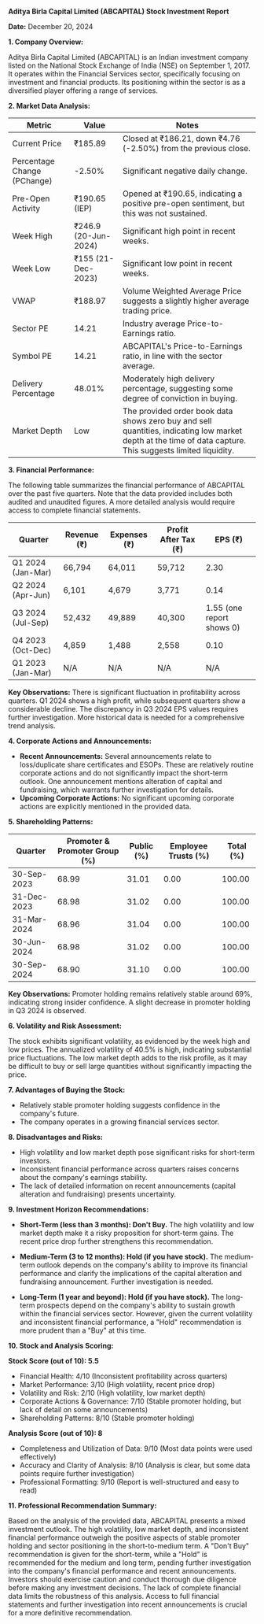 **Aditya Birla Capital Limited (ABCAPITAL) Stock Investment Report**

**Date:** December 20, 2024

**1. Company Overview:**

Aditya Birla Capital Limited (ABCAPITAL) is an Indian investment company listed on the National Stock Exchange of India (NSE) on September 1, 2017.  It operates within the Financial Services sector, specifically focusing on investment and financial products.  Its positioning within the sector is as a diversified player offering a range of services.

**2. Market Data Analysis:**

| Metric                     | Value          | Notes                                                                 |
|-----------------------------|-----------------|-------------------------------------------------------------------------|
| Current Price               | ₹185.89         | Closed at ₹186.21, down ₹4.76 (-2.50%) from the previous close.       |
| Percentage Change (PChange) | -2.50%          | Significant negative daily change.                                      |
| Pre-Open Activity          | ₹190.65 (IEP)   |  Opened at ₹190.65, indicating a positive pre-open sentiment, but this was not sustained.  |
| Week High                    | ₹246.9 (20-Jun-2024) | Significant high point in recent weeks.                               |
| Week Low                     | ₹155 (21-Dec-2023)  | Significant low point in recent weeks.                                |
| VWAP                        | ₹188.97         | Volume Weighted Average Price suggests a slightly higher average trading price. |
| Sector PE                   | 14.21           | Industry average Price-to-Earnings ratio.                             |
| Symbol PE                   | 14.21           | ABCAPITAL's Price-to-Earnings ratio, in line with the sector average. |
| Delivery Percentage         | 48.01%          | Moderately high delivery percentage, suggesting some degree of conviction in buying. |
| Market Depth                | Low              |  The provided order book data shows zero buy and sell quantities, indicating low market depth at the time of data capture. This suggests limited liquidity. |


**3. Financial Performance:**

The following table summarizes the financial performance of ABCAPITAL over the past five quarters.  Note that the data provided includes both audited and unaudited figures.  A more detailed analysis would require access to complete financial statements.

| Quarter      | Revenue (₹) | Expenses (₹) | Profit After Tax (₹) | EPS (₹) |
|--------------|-------------|-------------|-----------------------|---------|
| Q1 2024 (Jan-Mar) | 66,794      | 64,011      | 59,712                 | 2.30    |
| Q2 2024 (Apr-Jun) | 6,101       | 4,679       | 3,771                  | 0.14    |
| Q3 2024 (Jul-Sep) | 52,432      | 49,889      | 40,300                 | 1.55 (one report shows 0) |
| Q4 2023 (Oct-Dec) | 4,859       | 1,488       | 2,558                  | 0.10    |
| Q1 2023 (Jan-Mar) |  N/A        |  N/A        |  N/A                   |  N/A    |


**Key Observations:**  There is significant fluctuation in profitability across quarters.  Q1 2024 shows a high profit, while subsequent quarters show a considerable decline.  The discrepancy in Q3 2024 EPS values requires further investigation.  More historical data is needed for a comprehensive trend analysis.

**4. Corporate Actions and Announcements:**

* **Recent Announcements:** Several announcements relate to loss/duplicate share certificates and ESOPs. These are relatively routine corporate actions and do not significantly impact the short-term outlook.  One announcement mentions alteration of capital and fundraising, which warrants further investigation for details.
* **Upcoming Corporate Actions:** No significant upcoming corporate actions are explicitly mentioned in the provided data.

**5. Shareholding Patterns:**

| Quarter      | Promoter & Promoter Group (%) | Public (%) | Employee Trusts (%) | Total (%) |
|--------------|-----------------------------|------------|--------------------|-----------|
| 30-Sep-2023  | 68.99                        | 31.01      | 0.00               | 100.00    |
| 31-Dec-2023  | 68.98                        | 31.02      | 0.00               | 100.00    |
| 31-Mar-2024  | 68.96                        | 31.04      | 0.00               | 100.00    |
| 30-Jun-2024  | 68.98                        | 31.02      | 0.00               | 100.00    |
| 30-Sep-2024  | 68.90                        | 31.10      | 0.00               | 100.00    |

**Key Observations:** Promoter holding remains relatively stable around 69%, indicating strong insider confidence.  A slight decrease in promoter holding in Q3 2024 is observed.

**6. Volatility and Risk Assessment:**

The stock exhibits significant volatility, as evidenced by the week high and low prices. The annualized volatility of 40.5% is high, indicating substantial price fluctuations.  The low market depth adds to the risk profile, as it may be difficult to buy or sell large quantities without significantly impacting the price.

**7. Advantages of Buying the Stock:**

* Relatively stable promoter holding suggests confidence in the company's future.
* The company operates in a growing financial services sector.

**8. Disadvantages and Risks:**

* High volatility and low market depth pose significant risks for short-term investors.
* Inconsistent financial performance across quarters raises concerns about the company's earnings stability.
* The lack of detailed information on recent announcements (capital alteration and fundraising) presents uncertainty.

**9. Investment Horizon Recommendations:**

* **Short-Term (less than 3 months): Don't Buy.** The high volatility and low market depth make it a risky proposition for short-term gains. The recent price drop further strengthens this recommendation.

* **Medium-Term (3 to 12 months): Hold (if you have stock).**  The medium-term outlook depends on the company's ability to improve its financial performance and clarify the implications of the capital alteration and fundraising announcement.  Further investigation is needed.

* **Long-Term (1 year and beyond): Hold (if you have stock).**  The long-term prospects depend on the company's ability to sustain growth within the financial services sector.  However, given the current volatility and inconsistent financial performance, a "Hold" recommendation is more prudent than a "Buy" at this time.


**10. Stock and Analysis Scoring:**

**Stock Score (out of 10): 5.5**

* Financial Health: 4/10 (Inconsistent profitability across quarters)
* Market Performance: 3/10 (High volatility, recent price drop)
* Volatility and Risk: 2/10 (High volatility, low market depth)
* Corporate Actions & Governance: 7/10 (Stable promoter holding, but lack of detail on some announcements)
* Shareholding Patterns: 8/10 (Stable promoter holding)

**Analysis Score (out of 10): 8**

* Completeness and Utilization of Data: 9/10 (Most data points were used effectively)
* Accuracy and Clarity of Analysis: 8/10 (Analysis is clear, but some data points require further investigation)
* Professional Formatting: 9/10 (Report is well-structured and easy to read)


**11. Professional Recommendation Summary:**

Based on the analysis of the provided data, ABCAPITAL presents a mixed investment outlook.  The high volatility, low market depth, and inconsistent financial performance outweigh the positive aspects of stable promoter holding and sector positioning in the short-to-medium term.  A "Don't Buy" recommendation is given for the short-term, while a "Hold" is recommended for the medium and long term, pending further investigation into the company's financial performance and recent announcements.  Investors should exercise caution and conduct thorough due diligence before making any investment decisions.  The lack of complete financial data limits the robustness of this analysis.  Access to full financial statements and further investigation into recent announcements is crucial for a more definitive recommendation.
